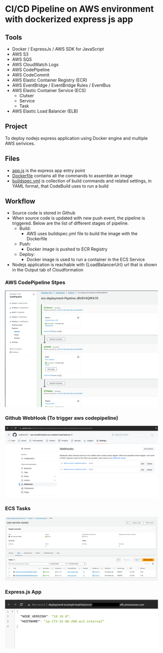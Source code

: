 # CI/CD Pipeline on AWS environment with dockerized express js app 

## Tools

* Docker / ExpressJs / AWS SDK for JavaScript
* AWS S3
* AWS SQS
* AWS CloudWatch Logs
* AWS CodePipeline
* AWS CodeCommit 
* AWS Elastic Container Registry (ECR)
* AWS EventBridge / EventBridge Rules / EventBus
* AWS Elastic Container Service (ECS)
  + Clutser 
  + Service
  + Task
* AWS Elastic Load Balancer (ELB)
  
## Project 

To deploy nodejs express application using Docker engine and multiple AWS serivices.

## Files 

+ [app.js](./app.js "app.js") is the express app entry point
+ [Dockerfile](./Dockerfile "Dockerfile") contains all the commands to assemble an image
+ [buildspec.yml](./buildspec.yml "buildspec.yml") is collection of build commands and related settings, in YAML format, that CodeBuild uses to run a build
 

## Workflow

+ Source code is stored in Github
+ When source code is updated with new push event, the pipeline is triggered. Below are the list of different stages of pipeline.
  + Build: 
    + AWS uses buildspec.yml file to build the image with the Dockerfile
  + Push:
    + Docker image is pushed to ECR Registry
  + Deploy:
    + Docker image is used to run a container in the ECS Service
+ Nodejs application is reachable with {LoadBalancerUrl} url that is shown in the Output tab of Cloudformation
  
  
 
 ### AWS CodePipeline Stpes 
 
 ![steps codepipeline](./images/1.png)
 

 ### Github WebHook (To trigger aws codepipeline)
 
 ![webhook](./images/3.png)

 ### ECS Tasks 
 
 ![ecs tasks](./images/4.png)
 

 ### Express.js App
 
 ![appnodejs](./images/2.png)

 
